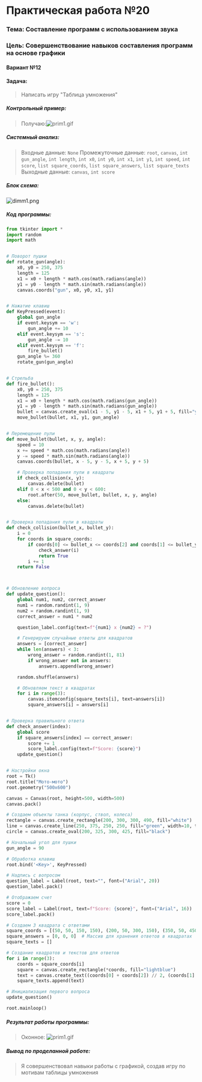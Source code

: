 # Практическая работа №20 #
### Тема: Составление программ с использованием звука ###
### Цель: Совершенствование навыков составления программ на основе графики ###
#### Вариант №12 ####
#### Задача: ####

> Написать игру "Таблица умножения"
##### Контрольный пример: #####

>Получаю:![prim1.gif](prim1.gif)



##### Системный анализ: #####

>Входные данные: `None`
>Промежуточные данные: `root`, `canvas`, `int gun_angle`, `int length`, `int x0`, `int y0`, `int x1`, `int y1`, `int speed`, `int score`, `list square_coords`, `list square_answers`, `list square_texts`  
>Выходные данные: `canvas`, `int score`  


##### Блок схема: #####
![dimm1.png](dimm1.png)


##### Код программы: #####

```python
from tkinter import *
import random
import math


# Поворот пушки
def rotate_gun(angle):
    x0, y0 = 250, 375
    length = 125
    x1 = x0 + length * math.cos(math.radians(angle))
    y1 = y0 - length * math.sin(math.radians(angle))
    canvas.coords("gun", x0, y0, x1, y1)


# Нажатие клавиш
def KeyPressed(event):
    global gun_angle
    if event.keysym == 'w':
        gun_angle += 10
    elif event.keysym == 's':
        gun_angle -= 10
    elif event.keysym == 'f':
        fire_bullet()
    gun_angle %= 360
    rotate_gun(gun_angle)


# Стрельба
def fire_bullet():
    x0, y0 = 250, 375
    length = 125
    x1 = x0 + length * math.cos(math.radians(gun_angle))
    y1 = y0 - length * math.sin(math.radians(gun_angle))
    bullet = canvas.create_oval(x1 - 5, y1 - 5, x1 + 5, y1 + 5, fill="yellow", tags="bullet")
    move_bullet(bullet, x1, y1, gun_angle)


# Перемещение пули
def move_bullet(bullet, x, y, angle):
    speed = 10
    x += speed * math.cos(math.radians(angle))
    y -= speed * math.sin(math.radians(angle))
    canvas.coords(bullet, x - 5, y - 5, x + 5, y + 5)

    # Проверка попадания пули в квадраты
    if check_collision(x, y):
        canvas.delete(bullet)
    elif 0 < x < 500 and 0 < y < 600:
        root.after(50, move_bullet, bullet, x, y, angle)
    else:
        canvas.delete(bullet)


# Проверка попадания пули в квадраты
def check_collision(bullet_x, bullet_y):
    i = 0
    for coords in square_coords:
        if coords[0] <= bullet_x <= coords[2] and coords[1] <= bullet_y <= coords[3]:
            check_answer(i)
            return True
        i += 1
    return False



# Обновление вопроса
def update_question():
    global num1, num2, correct_answer
    num1 = random.randint(1, 9)
    num2 = random.randint(1, 9)
    correct_answer = num1 * num2

    question_label.config(text=f"{num1} x {num2} = ?")

    # Генерируем случайные ответы для квадратов
    answers = [correct_answer]
    while len(answers) < 3:
        wrong_answer = random.randint(1, 81)
        if wrong_answer not in answers:
            answers.append(wrong_answer)

    random.shuffle(answers)

    # Обновляем текст в квадратах
    for i in range(3):
        canvas.itemconfig(square_texts[i], text=answers[i])
        square_answers[i] = answers[i]


# Проверка правильного ответа
def check_answer(index):
    global score
    if square_answers[index] == correct_answer:
        score += 1
        score_label.config(text=f"Score: {score}")
    update_question()


# Настройки окна
root = Tk()
root.title("Мото-мото")
root.geometry("500x600")

canvas = Canvas(root, height=500, width=500)
canvas.pack()

# Создаем объекты танка (корпус, ствол, колеса)
rectangle = canvas.create_rectangle(200, 300, 300, 490, fill="white")
line = canvas.create_line(250, 375, 250, 250, fill="green", width=10, tags="gun")
circle = canvas.create_oval(200, 325, 300, 425, fill="black")

# Начальный угол для пушки
gun_angle = 90

# Обработка клавиш
root.bind('<Key>', KeyPressed)

# Надпись с вопросом
question_label = Label(root, text="", font=("Arial", 20))
question_label.pack()

# Отображаем счет
score = 0
score_label = Label(root, text=f"Score: {score}", font=("Arial", 16))
score_label.pack()

# Создаем 3 квадрата с ответами
square_coords = [(50, 50, 150, 150), (200, 50, 300, 150), (350, 50, 450, 150)]
square_answers = [0, 0, 0]  # Массив для хранения ответов в квадратах
square_texts = []

# Создание квадратов и текстов для ответов
for i in range(3):
    coords = square_coords[i]
    square = canvas.create_rectangle(*coords, fill="lightblue")
    text = canvas.create_text((coords[0] + coords[2]) // 2, (coords[1] + coords[3]) // 2, text="", font=("Arial", 16))
    square_texts.append(text)

# Инициализация первого вопроса
update_question()

root.mainloop()

```

##### Результат работы программы: #####
> Оконное:
![prim1.gif](prim1.gif)


##### Вывод по проделанной работе: #####
> Я совершенствовал навыки работы с графикой, создав игру по мотивам таблицы умножения